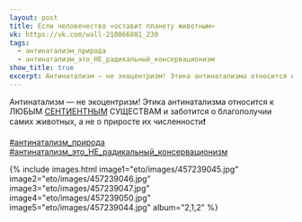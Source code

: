 ```yaml
---
layout: post
title: Если человечество «оставит планету животным»
vk: https://vk.com/wall-210066881_230
tags:
  - антинатализм_природа
  - антинатализм_это_НЕ_радикальный_консервационизм
show_title: true
excerpt: Антинатализм — не экоцентризм! Этика антинатализма относится к ЛЮБЫМ СЕНТИЕНТНЫМ СУЩЕСТВАМ и заботится о благополучии самих животных, а не о приросте их численности❗
---
```

Антинатализм — не экоцентризм! Этика антинатализма относится к ЛЮБЫМ [СЕНТИЕНТНЫМ](https://kkirdan.github.io/blog/466.html) СУЩЕСТВАМ и заботится о благополучии самих животных, а не о приросте их численности❗

[#антинатализм_природа](poisk.html#антинатализм_природа)
[#антинатализм_это_НЕ_радикальный_консервационизм](poisk.html#антинатализм_это_НЕ_радикальный_консервационизм)

{% include images.html image1="eto/images/457239045.jpg"  image2="eto/images/457239046.jpg" image3="eto/images/457239047.jpg" image4="eto/images/457239050.jpg" image5="eto/images/457239044.jpg" album="2,1,2" %}
